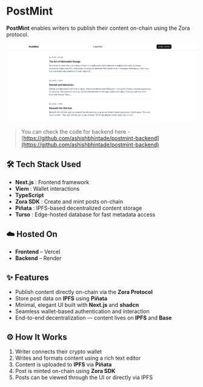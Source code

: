 # PostMint

**PostMint** enables writers to publish their content on-chain using the Zora protocol.

![Image of UI](./public/ui.png)

> You can check the code for backend here - [https://github.com/ashishbhintade/postmint-backend](https://github.com/ashishbhintade/postmint-backend)

## 🛠 Tech Stack Used

- **Next.js** : Frontend framework
- **Viem** : Wallet interactions
- **TypeScript**
- **Zora SDK** : Create and mint posts on-chain
- **Piñata** : IPFS-based decentralized content storage
- **Turso** : Edge-hosted database for fast metadata access

## ☁️ Hosted On

- **Frontend** – Vercel
- **Backend** – Render

## ✨ Features

- Publish content directly on-chain via the **Zora Protocol**
- Store post data on **IPFS** using **Piñata**
- Minimal, elegant UI built with **Next.js** and **shadcn**
- Seamless wallet-based authentication and interaction
- End-to-end decentralization — content lives on **IPFS** and **Base**

## ⚙️ How It Works

1. Writer connects their crypto wallet
2. Writes and formats content using a rich text editor
3. Content is uploaded to **IPFS** via **Piñata**
4. Post is minted on-chain using **Zora SDK**
5. Posts can be viewed through the UI or directly via IPFS
